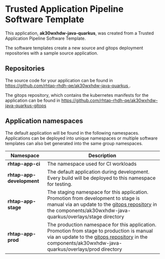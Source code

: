 # Trusted Application Pipeline Software Template

This application, **ak30wxhdw-java-quarkus**, was created from a Trusted Application Pipeline Software Template.

The software templates create a new source and gitops deployment repositories with a sample source application. 

## Repositories

The source code for your application can be found in [https://github.com/rhtap-rhdh-qe/ak30wxhdw-java-quarkus ](https://github.com/rhtap-rhdh-qe/ak30wxhdw-java-quarkus ).
 
The gitops repository, which contains the kubernetes manifests for the application can be found in 
[https://github.com/rhtap-rhdh-qe/ak30wxhdw-java-quarkus-gitops ](https://github.com/rhtap-rhdh-qe/ak30wxhdw-java-quarkus-gitops ) 

## Application namespaces 

The default application will be found in the following namespaces. Applications can be deployed into unique namespaces or multiple software templates can also bet generated into the same group namespaces.  

|  Namespace   |  Description   |  
| -------- | -------- |
| **rhtap-app-ci** | The namespace used for CI workloads |
| **rhtap-app-development** | The default application during development. Every build will be deployed to this namespace for testing. |
| **rhtap-app-stage** | The staging namespace for this application. Promotion from development to stage is manual via an update to the [gitops repository](https://github.com/rhtap-rhdh-qe/ak30wxhdw-java-quarkus-gitops ) in the components/ak30wxhdw-java-quarkus/overlays/stage directory |
| **rhtap-app-prod** | The production namespace for this application. Promotion from stage to production is manual via an update to the [gitops repository](https://github.com/rhtap-rhdh-qe/ak30wxhdw-java-quarkus-gitops ) in the components/ak30wxhdw-java-quarkus/overlays/prod directory |